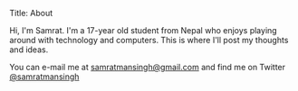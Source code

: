Title: About 

Hi, I'm Samrat. I'm a 17-year old student from Nepal who enjoys playing around with technology and computers. This is where I'll post my thoughts and ideas.

You can e-mail me at [samratmansingh@gmail.com][email] and find me on Twitter [@samratmansingh][twitter]

[email]: mailto:samratmansingh@gmail.com
[twitter]: http://twitter.com/samratmansingh
